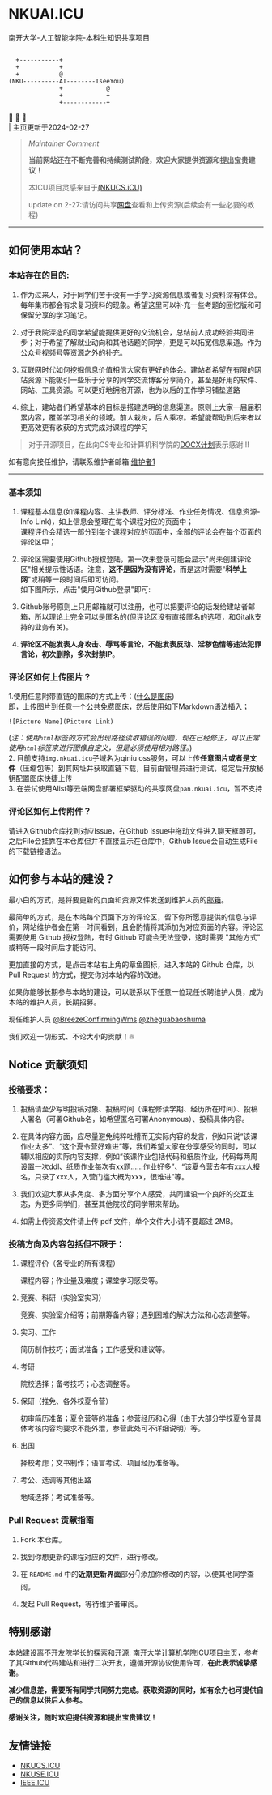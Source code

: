 # NKUAI.ICU

南开大学-人工智能学院-本科生知识共享项目


```wiki

  +-----------+
  +           + 
  +           @
(NKU----------AI--------IseeYou)
              +            @
              +            +
              +------------+
```
:hugs: :eyes: 👥\
| 主页更新于2024-02-27

> *Maintainer Comment*
>
>**当前网站还在不断完善和持续测试阶段，欢迎大家提供资源和提出宝贵建议！**
> 
> 
> 本ICU项目灵感来自于[(NKUCS.iCU)](https://nkucs.icu)
>
> 
> update on 2-27:请访问共享[网盘](pan.breezeconfirming.xyz)查看和上传资源(后续会有一些必要的教程)
****
## 如何使用本站？

### 本站存在的目的:
1. 作为过来人，对于同学们苦于没有一手学习资源信息或者复习资料深有体会。每年集市都会有求复习资料的现象。希望这里可以补充一些考题的回忆版和可保留分享的学习笔记。
   
2. 对于我院深造的同学希望能提供更好的交流机会，总结前人成功经验共同进步；对于希望了解就业动向和其他话题的同学，更是可以拓宽信息渠道。作为公众号视频号等资源之外的补充。
   
3. 互联网时代如何挖掘信息价值相信大家有更好的体会。建站者希望在有限的网站资源下能吸引一些乐于分享的同学交流博客分享简介，甚至是好用的软件、网站、工具资源。可以更好地拥抱开源，也为以后的工作学习铺垫道路

4. 综上，建站者们希望基本的目标是搭建透明的信息渠道。原则上大家一届届积累内容，覆盖学习相关的领域。前人栽树，后人乘凉。希望能帮助到后来者以更高效更有收获的方式完成对课程的学习
   
> 对于开源项目，在此向CS专业和计算机科学院的[DOCX计划](https://mmcheng.net/docx/)表示感谢!!!

如有意向接任维护，请联系维护者邮箱:[维护者1](BreezeConfirming@163.com)

*****
### 基本须知

1. 课程基本信息(如课程内容、主讲教师、评分标准、作业任务情况、信息资源-Info Link)，如上信息会整理在每个课程对应的页面中；\
课程评价会精选一部分到每个课程对应的页面中，全部的评论会在每个页面的评论区中；

1. 评论区需要使用Github授权登陆，第一次未登录可能会显示"尚未创建评论区"相关提示性话语。注意，**这不是因为没有评论**，而是这时需要"**科学上网**"或稍等一段时间后即可访问。\
如下图所示，点击"使用Github登录"即可:



3. Github账号原则上只用邮箱就可以注册，也可以把要评论的话发给建站者邮箱，所以理论上完全可以是匿名的(但评论区没有直接匿名的选项，和Gitalk支持的业务有关)。

4. **评论区不能发表人身攻击、辱骂等言论，不能发表反动、淫秽色情等违法犯罪言论，初次删除，多次封禁IP**。

### 评论区如何上传图片？

1.使用任意附带直链的图床的方式上传：([什么是图床](https://baike.baidu.com/item/%E5%9B%BE%E5%BA%8A/10721348))\
即，上传图片到任意一个公共免费图床，然后使用如下Markdown语法插入；

```
![Picture Name](Picture Link)

```
(*注：使用`html`标签的方式会出现路径读取错误的问题，现在已经修正，可以正常使用`html`标签来进行图像自定义，但是必须使用相对路径。*)\
2. 目前支持`img.nkuai.icu`子域名为qiniu oss服务，可以上传**任意图片或者是文件**（压缩包等）到其网址并获取直链下载，目前由管理员进行测试，稳定后开放秘钥配置图床快捷上传\
3. 在尝试使用Alist等云端网盘部署框架驱动的共享网盘`pan.nkuai.icu`，暂不支持

### 评论区如何上传附件？

请进入Github仓库找到对应Issue，在Github Issue中拖动文件进入聊天框即可，之后File会挂靠在本仓库但并不直接显示在仓库中，Github Issue会自动生成File的下载链接语法。

## 如何参与本站的建设？
最小白的方式，是将要更新的页面和资源文件发送到维护人员的[邮箱](BreezeConfirming@163.com)。

最简单的方式，是在本站每个页面下方的评论区，留下你所愿意提供的信息与评价，网站维护者会在第一时间看到，且会酌情将其添加为对应页面的内容。评论区需要使用 Github 授权登陆，有时 Github 可能会无法登录，这时需要 "其他方式" 或稍等一段时间后才能访问。

更加直接的方式，是点击本站右上角的章鱼图标，进入本站的 Github 仓库，以 Pull Request 的方式，提交你对本站内容的改进。

如果你能够长期参与本站的建设，可以联系以下任意一位现任长聘维护人员，成为本站的维护人员，长期招募。

现任维护人员 [@BreezeConfirmingWms](https://github.com/BreezeConfirmingWms)  [@zheguabaoshuma](https://github.com/zheguabaoshuma)

我们欢迎一切形式、不论大小的贡献！🔥


## Notice 贡献须知

### **投稿要求**：

1. 投稿请至少写明投稿对象、投稿时间（课程修读学期、经历所在时间）、投稿人署名（可署Github名，如希望匿名可署Anonymous）、投稿具体内容。

2. 在具体内容方面，应尽量避免纯粹吐槽而无实际内容的发言，例如只说“该课作业太多”、“这个夏令营好难进”等，我们希望大家在分享感受的同时，可以辅以相应的实际内容支撑，例如“该课作业包括代码和纸质作业，代码每两周设置一次ddl、纸质作业每次有xx题……作业好多”、“该夏令营去年有xxx人报名，只录了xxx人，入营门槛大概为xxx，很难进”等。 

3. 我们欢迎大家从多角度、多方面分享个人感受，共同建设一个良好的交互生态，为更多同学们，甚至其他院校的同学带来帮助。

4. 如需上传资源文件请上传 pdf 文件，单个文件大小请不要超过 2MB。

### **投稿方向及内容包括但不限于：**

1. 课程评价（各专业的所有课程）

    课程内容；作业量及难度；课堂学习感受等。

2. 竞赛、科研（实验室实习）

    竞赛、实验室介绍等；前期筹备内容；遇到困难的解决方法和心态调整等。

3. 实习、工作

    简历制作技巧；面试准备；工作感受和建议等。

4. 考研

    院校选择；备考技巧；心态调整等。

5. 保研（推免、各外校夏令营）

    初审简历准备；夏令营等的准备；参营经历和心得（由于大部分学校夏令营具体考核内容均要求不能外泄，参营此处可不详细说明）等。

6. 出国

    择校考虑；文书制作；语言考试、项目经历准备等。

7. 考公、选调等其他出路

    地域选择；考试准备等。

### Pull Request 贡献指南

1. Fork 本仓库。

2. 找到你想更新的课程对应的文件，进行修改。

3. 在 `README.md` 中的**近期更新界面**部分👇添加你修改的内容，以便其他同学查阅。

4. 发起 Pull Request，等待维护者审阅。

## 特别感谢

本站建设离不开友院学长的探索和开源: [南开大学计算机学院ICU项目主页](https://nkucs.icu/)，参考了其Github代码建站和进行二次开发，遵循开源协议使用许可，**在此表示诚挚感谢**。

**减少信息差，需要所有同学共同努力完成。获取资源的同时，如有余力也可提供自己的信息以供后人参考。**

**感谢关注，随时欢迎提供资源和提出宝贵建议！**

## 友情链接

- [NKUCS.ICU](https://nkucs.icu/)
- [NKUSE.ICU](https://nkuse.icu/)
- [IEEE.ICU](https://ieee.icu/)

